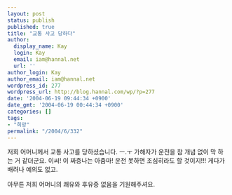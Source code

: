 ```yaml
---
layout: post
status: publish
published: true
title: "교통 사고 당하다"
author:
  display_name: Kay
  login: Kay
  email: iam@hannal.net
  url: ''
author_login: Kay
author_email: iam@hannal.net
wordpress_id: 277
wordpress_url: http://blog.hannal.com/wp/?p=277
date: '2004-06-19 09:44:34 +0900'
date_gmt: '2004-06-19 00:44:34 +0900'
categories: []
tags:
- "희망"
permalink: "/2004/6/332"
---
```

<p>저희 어머니께서 교통 사고를 당하셨습니다. ㅡ.ㅜ 가해자가 운전을 참 개념 없이 막 하는 거 같더군요. 이씨! 이 짜증나는 아줌마! 운전 못하면 조심히라도 할 것이지!!! 게다가 배려나 예의도 없고.</p>
<p>아무튼 저희 어머니의 쾌유와 후유증 없음을 기원해주셔요.</p>
